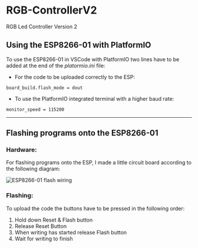 # RGB-ControllerV2
RGB Led Controller Version 2



## Using the ESP8266-01 with PlatformIO

To use the ESP8266-01 in VSCode with PlatformIO two lines have to be added at the end of the _platormio.ini_ file:

* For the code to be uploaded correctly to the ESP:

```
board_build.flash_mode = dout
```

* To use the PlatformIO integrated terminal with a higher baud rate:

```
monitor_speed = 115200
```

---

## Flashing programs onto the ESP8266-01 

### Hardware:

For flashing programs onto the ESP, I made a little circuit board according to the following diagram:

![ESP8266-01 flash wiring](https://cdn.solarbotics.com/wp-content//uploads/ftdy-to-esp01-diagram-2-1023x768.jpg)

### Flashing:

To upload the code the buttons have to be pressed in the following order:

1. Hold down Reset & Flash button
2. Release Reset Button
3. When writing has started release Flash button
4. Wait for writing to finish
